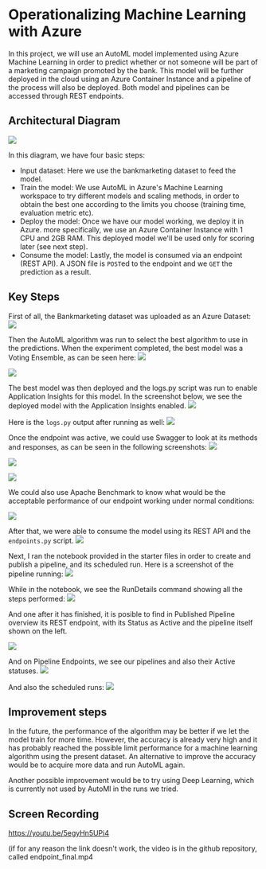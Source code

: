 # Operationalizing Machine Learning with Azure 

In this project, we will use an AutoML model implemented using Azure Machine Learning in order to predict whether or not someone will be part of a marketing campaign promoted by the bank. This model will be further deployed in the cloud using an Azure Container Instance and a pipeline of the process will also be deployed. Both model and pipelines can be accessed through REST endpoints. 

## Architectural Diagram
![](Architecture.png)

In this diagram, we have four basic steps:
- Input dataset: Here we use the bankmarketing dataset to feed the model.
- Train the model: We use AutoML in Azure's Machine Learning workspace to try different models and scaling methods, in order to obtain the best one according to the limits you choose (training time, evaluation metric etc).
- Deploy the model: Once we have our model working, we deploy it in Azure. more specifically, we use an Azure Container Instance with 1 CPU and 2GB RAM. This deployed model we'll be used only for scoring later (see next step).
- Consume the model: Lastly, the model is consumed via an endpoint (REST API). A JSON file is `POST`ed to the endpoint and we `GET` the prediction as a result. 

## Key Steps
First of all, the Bankmarketing dataset was uploaded as an Azure Dataset:
![](bm_dataset.png)

Then the AutoML algorithm was run to select the best algorithm to use in the predictions. When the experiment completed, the best model was a Voting Ensemble, as can be seen here:
![](exp_complete.png)

![](best_model.png)

The best model was then deployed and the logs.py script was run to enable Application Insights for this model. In the screenshot below, we see the deployed model with the Application Insights enabled.
![](application_insights_enabled.png)

Here is the `logs.py` output after running as well:
![](terminal_logs.png)

Once the endpoint was active, we could use Swagger to look at its methods and responses, as can be seen in the following screenshots:
![](swagger.png)

![](post_response_swagger.png)

![](get_response_swagger.png)

We could also use Apache Benchmark to know what would be the acceptable performance of our endpoint working under normal conditions:

![](benchmark.png)

After that, we were able to consume the model using its REST API and the `endpoints.py` script. 
![](endpoint_result.png)

Next, I ran the notebook provided in the starter files in order to create and publish a pipeline, and its scheduled run. 
Here is a screenshot of the pipeline running:
![](scheduled_run.png)

While in the notebook, we see the RunDetails command showing all the steps performed:
![](widget_pipeline_complete.png)

And one after it has finished, it is posible to find in Published Pipeline overview its REST endpoint, with its Status as Active and the pipeline itself shown on the left.

![](published_pipeline_overview.png)

And on Pipeline Endpoints, we see our pipelines and also their Active statuses.
![](pipeline_endpoint_active.png)

And also the scheduled runs:
![](pipeline_runs.png)

## Improvement steps
In the future, the performance of the algorithm may be better if we let the model train for more time. However, the accuracy is already very high and it has probably reached the possible limit performance for a machine learning algorithm using the present dataset. An alternative to improve the accuracy would be to acquire more data and run AutoML again. 

Another possible improvement would be to try using Deep Learning, which is currently not used by AutoMl in the runs we tried.

## Screen Recording
https://youtu.be/5egyHn5UPi4

(if for any reason the link doesn't work, the video is in the github repository, called endpoint_final.mp4
